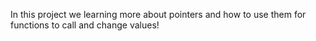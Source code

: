 In this project we learning more about pointers and how to use them for functions to call and change values!
